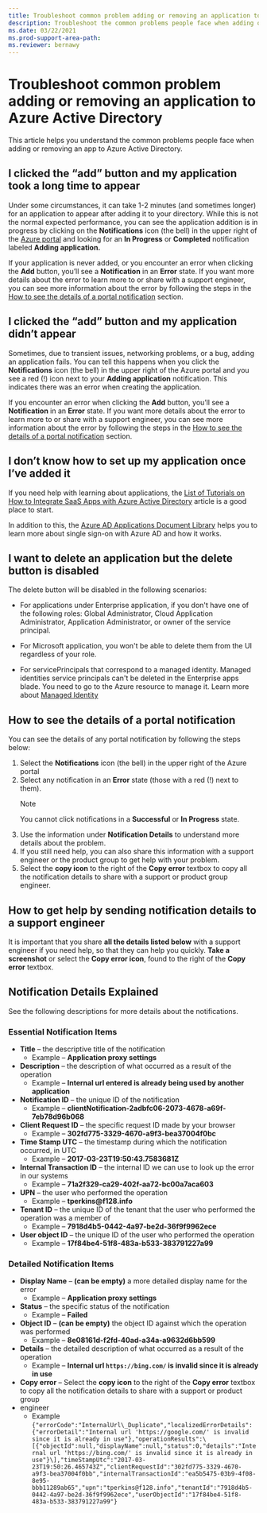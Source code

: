 ```yaml
---
title: Troubleshoot common problem adding or removing an application to Azure Active Directory
description: Troubleshoot the common problems people face when adding or removing an app to Azure Active Directory.
ms.date: 03/22/2021
ms.prod-support-area-path: 
ms.reviewer: bernawy
---
```


# Troubleshoot common problem adding or removing an application to Azure Active Directory
This article helps you understand the common problems people face when adding or removing an app to Azure Active Directory.

## I clicked the “add” button and my application took a long time to appear
Under some circumstances, it can take 1-2 minutes (and sometimes longer) for an application to appear after adding it to your directory. While this is not the normal expected performance, you can see the application addition is in progress by clicking on the **Notifications** icon (the bell) in the upper right of the [Azure portal](https://portal.azure.com/) and looking for an **In Progress** or **Completed** notification labeled **Adding application.**

If your application is never added, or you encounter an error when clicking the **Add** button, you’ll see a **Notification** in an **Error** state. If you want more details about the error to learn more to or share with a support engineer, you can see more information about the error by following the steps in the [How to see the details of a portal notification](#how-to-see-the-details-of-a-portal-notification) section.

## I clicked the “add” button and my application didn’t appear
Sometimes, due to transient issues, networking problems, or a bug, adding an application fails. You can tell this happens when you click the **Notifications** icon (the bell) in the upper right of the Azure portal and you see a red (!) icon next to your **Adding application** notification. This indicates there was an error when creating the application.

If you encounter an error when clicking the **Add** button, you’ll see a **Notification** in an **Error** state. If you want more details about the error to learn more to or share with a support engineer, you can see more information about the error by following the steps in the [How to see the details of a portal notification](#how-to-see-the-details-of-a-portal-notification) section.

## I don’t know how to set up my application once I’ve added it
If you need help with learning about applications, the [List of Tutorials on How to Integrate SaaS Apps with Azure Active Directory](../saas-apps/tutorial-list.md) article is a good place to start.

In addition to this, the [Azure AD Applications Document Library](./what-is-application-management.md) helps you to learn more about single sign-on with Azure AD and how it works.

## I want to delete an application but the delete button is disabled

The delete button will be disabled in the following scenarios:

- For applications under Enterprise application, if you don't have one of the following roles: Global Administrator, Cloud Application Administrator, Application Administrator, or owner of the service principal.

- For Microsoft application, you won't be able to delete them from the UI regardless of your role.

- For servicePrincipals that correspond to a managed identity. Managed identities service principals can't be deleted in the Enterprise apps blade. You need to go to the Azure resource to manage it. Learn more about [Managed Identity](../managed-identities-azure-resources/overview.md)

## How to see the details of a portal notification
You can see the details of any portal notification by following the steps below:
1.  Select the **Notifications** icon (the bell) in the upper right of the Azure portal
2.  Select any notification in an **Error** state (those with a red (!) next to them).
    >[!NOTE]
    >You cannot click notifications in a **Successful** or **In Progress** state.
4.  Use the information under **Notification Details** to understand more details about the problem.
5.  If you still need help, you can also share this information with a support engineer or the product group to get help with your problem.
6.  Select the **copy icon** to the right of the **Copy error** textbox to copy all the notification details to share with a support or product group engineer.

## How to get help by sending notification details to a support engineer
It is important that you share **all the details listed below** with a support engineer if you need help, so that they can help you quickly. **Take a screenshot** or select the **Copy error icon**, found to the right of the **Copy error** textbox.

## Notification Details Explained
See the following descriptions for more details about the notifications.

### Essential Notification Items
- **Title** – the descriptive title of the notification
  * Example – **Application proxy settings**
- **Description** – the description of what occurred as a result of the operation
  -   Example – **Internal url entered is already being used by another application**
- **Notification ID** – the unique ID of the notification
  -   Example – **clientNotification-2adbfc06-2073-4678-a69f-7eb78d96b068**
- **Client Request ID** – the specific request ID made by your browser
  -   Example – **302fd775-3329-4670-a9f3-bea37004f0bc**
- **Time Stamp UTC** – the timestamp during which the notification occurred, in UTC
  -   Example – **2017-03-23T19:50:43.7583681Z**
- **Internal Transaction ID** – the internal ID we can use to look up the error in our systems
  -   Example – **71a2f329-ca29-402f-aa72-bc00a7aca603**
- **UPN** – the user who performed the operation
  -   Example – **tperkins\@f128.info**
- **Tenant ID** – the unique ID of the tenant that the user who performed the operation was a member of
  -   Example – **7918d4b5-0442-4a97-be2d-36f9f9962ece**
- **User object ID** – the unique ID of the user who performed the operation
  -   Example – **17f84be4-51f8-483a-b533-383791227a99**

### Detailed Notification Items
-   **Display Name** – **(can be empty)** a more detailed display name for the error
    -   Example – **Application proxy settings**
-   **Status** – the specific status of the notification
    -   Example – **Failed**
-   **Object ID** – **(can be empty)** the object ID against which the operation was performed
    -   Example – **8e08161d-f2fd-40ad-a34a-a9632d6bb599**
-   **Details** – the detailed description of what occurred as a result of the operation
    -   Example – **Internal url `https://bing.com/` is invalid since it is already in use**
-   **Copy error** – Select the **copy icon** to the right of the **Copy error** textbox to copy all the notification details to share with a support or product group 
-   engineer
    -   Example 
    ```{"errorCode":"InternalUrl\_Duplicate","localizedErrorDetails":{"errorDetail":"Internal url 'https://google.com/' is invalid since it is already in use"},"operationResults":\[{"objectId":null,"displayName":null,"status":0,"details":"Internal url 'https://bing.com/' is invalid since it is already in use"}\],"timeStampUtc":"2017-03-23T19:50:26.465743Z","clientRequestId":"302fd775-3329-4670-a9f3-bea37004f0bb","internalTransactionId":"ea5b5475-03b9-4f08-8e95-bbb11289ab65","upn":"tperkins@f128.info","tenantId":"7918d4b5-0442-4a97-be2d-36f9f9962ece","userObjectId":"17f84be4-51f8-483a-b533-383791227a99"}```
